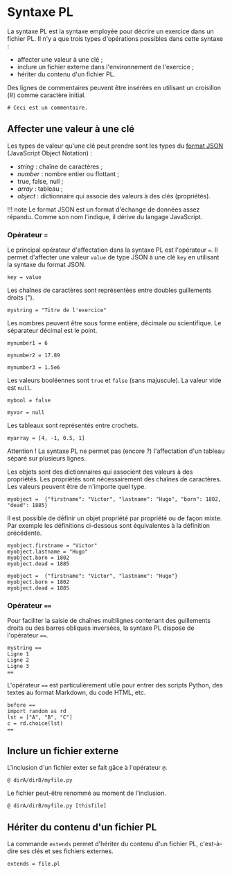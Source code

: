 # Syntaxe PL

La syntaxe PL est la syntaxe employée pour décrire un exercice dans un fichier PL. Il n'y a que trois types d'opérations possibles dans cette syntaxe :

  * affecter une valeur à une clé ;
  * inclure un fichier externe dans l'environnement de l'exercice ;
  * hériter du contenu d'un fichier PL.
  
 Des lignes de commentaires peuvent être insérées en utilisant un croisillon (#) comme caractère initial.
 
```
# Ceci est un commentaire.
```

## Affecter une valeur à une clé

Les types de valeur qu'une clé peut prendre sont les types du [format JSON](https://fr.wikipedia.org/wiki/JavaScript_Object_Notation) (JavaScript Object Notation) : 

  * *string* : chaîne de caractères ;
  * *number* : nombre entier ou flottant ;
  * true, false, null ;
  * *array* : tableau ;
  * *object* : dictionnaire qui associe des valeurs à des clés (propriétés).

!!! note
Le format JSON est un format d'échange de données assez répandu. Comme son nom l'indique, il dérive du langage JavaScript.

### Opérateur `=`

Le principal opérateur d'affectation dans la syntaxe PL est l'opérateur `=`. Il permet d'affecter une valeur `value` de type JSON à une clé `key` en utilisant la syntaxe du format JSON.

```
key = value
```

Les chaînes de caractères sont représentées entre doubles guillements droits (").

```
mystring = "Titre de l'exercice"

```

Les nombres peuvent être sous forme entière, décimale ou scientifique. Le séparateur décimal est le point.

```
mynumber1 = 6

mynumber2 = 17.89

mynumber3 = 1.5e6
```
Les valeurs booléennes sont `true` et `false` (sans majuscule). La valeur vide est `null`.

```
mybool = false

myvar = null
```
Les tableaux sont représentés entre crochets.
```
myarray = [4, -1, 0.5, 1]

```  

Attention ! La syntaxe PL ne permet pas (encore ?) l'affectation d'un tableau séparé sur plusieurs lignes.


Les objets sont des dictionnaires qui associent des valeurs à des propriétés. Les propriétés sont nécessairement des chaînes de caractères. Les valeurs peuvent être de n'importe quel type.

```
myobject =  {"firstname": "Victor", "lastname": "Hugo", "born": 1802, "dead": 1885}
```

Il est possible de définir un objet propriété par propriété ou de façon mixte. Par exemple les définitions ci-dessous sont équivalentes à la définition précédente.

```
myobject.firstname = "Victor"
myobject.lastname = "Hugo"
myobject.born = 1802
myobject.dead = 1885
```

```
myobject =  {"firstname": "Victor", "lastname": "Hugo"}
myobject.born = 1802
myobject.dead = 1885
```

### Opérateur `==`

Pour faciliter la saisie de chaînes multilignes contenant des guillements droits ou des barres obliques inversées, la syntaxe PL dispose de l'opérateur `==`.

```
mystring ==
Ligne 1
Ligne 2
Ligne 3
==
```

L'opérateur `==` est particulièrement utile pour entrer des scripts Python, des textes au format Markdown, du code HTML, etc.

```
before ==
import random as rd
lst = ["A", "B", "C"]
c = rd.choice(lst)
==
```


## Inclure un fichier externe

L'inclusion d'un fichier exter se fait gâce à l'opérateur `@`.

~~~
@ dirA/dirB/myfile.py
~~~

Le fichier peut-être renommé au moment de l'inclusion.

~~~
@ dirA/dirB/myfile.py [thisfile]
~~~
  
## Hériter du contenu d'un fichier PL

La commande `extends` permet d'hériter du contenu d'un fichier PL, c'est-à-dire ses clés et ses fichiers externes.

```
extends = file.pl
```
